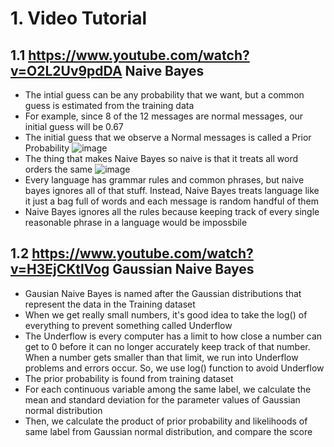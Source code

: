 # 1. Video Tutorial

## 1.1 https://www.youtube.com/watch?v=O2L2Uv9pdDA Naive Bayes

- The intial guess can be any probability that we want, but a common guess is estimated from the training data
- For example, since 8 of the 12 messages are normal messages, our initial guess will be 0.67
- The initial guess that we observe a Normal messages is called a Prior Probability
![image](https://user-images.githubusercontent.com/60442877/149651275-9610c671-420f-49d5-8f5d-ae9d6a4fe7b3.png)
- The thing that makes Naive Bayes so naive is that it treats all word orders the same
![image](https://user-images.githubusercontent.com/60442877/149651771-5917e6d8-1943-4ac0-8b9b-c7186a61039d.png)
- Every language has grammar rules and common phrases, but naive bayes ignores all of that stuff. Instead, Naive Bayes treats language like it just a bag full of words and each message is random handful of them
- Naive Bayes ignores all the rules because keeping track of every single reasonable phrase in a language would be impossbile


## 1.2 https://www.youtube.com/watch?v=H3EjCKtlVog Gaussian Naive Bayes

- Gausian Naive Bayes is named after the Gaussian distributions that represent the data in the Training dataset
- When we get really small numbers, it's good idea to take the log() of everything to prevent something called Underflow
- The Underflow is every computer has a limit to how close a number can get to 0 before it can no longer accurately keep track of that number. When a number gets smaller than that limit, we run into Underflow problems and errors occur. So, we use log() function to avoid Underflow
- The prior probability is found from training dataset
- For each continuous variable among the same label, we calculate the mean and standard deviation for the parameter values of Gaussian normal distribution
- Then, we calculate the product of prior probability and likelihoods of same label from Gaussian normal distribution, and compare the score
